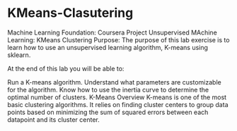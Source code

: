 # KMeans-Clasutering
Machine Learning Foundation: Coursera Project
Unsupervised MAchine Learning: KMeans Clustering
Purpose: The purpose of this lab exercise is to learn how to use an unsupervised learning algorithm, K-means using sklearn.

At the end of this lab you will be able to:

Run a K-means algorithm.
Understand what parameters are customizable for the algorithm.
Know how to use the inertia curve to determine the optimal number of clusters.
K-Means Overview
K-means is one of the most basic clustering algorithms. It relies on finding cluster centers to group data points based on minimizing the sum of squared errors between each datapoint and its cluster center.
